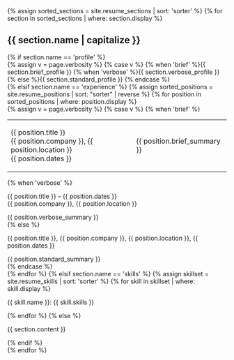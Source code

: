 <div class="{{ include.theverbosity }}">
  {% assign sorted_sections = site.resume_sections | sort: 'sorter' %}
  {% for section in sorted_sections | where: section.display %}
  <div class="{{ section.name }}">
    <h2>{{ section.name | capitalize }}</h2>
    {% if section.name == 'profile' %}
      <div class="profile">
        {% assign v = page.verbosity %}
        {% case v %}
          {% when 'brief' %}{{ section.brief_profile }}
          {% when 'verbose' %}{{ section.verbose_profile }}
          {% else %}{{ section.standard_profile }}
        {% endcase %}
      </div>
    {% elsif section.name == 'experience' %}
      {% assign sorted_positions = site.resume_positions | sort: "sorter" | reverse %}
      {% for position in sorted_positions | where: position.display %}
      <div class="position">
        {% assign v = page.verbosity %}
        {% case v %}
          {% when 'brief' %}
          <table>
          <tr>
          <td><p><span class="position-title">{{ position.title }}</span><br/><span class="position-company">{{ position.company }}</span>, <span class="position-location">{{ position.location }}</span><br/> <span class="position-dates">{{ position.dates }}</span><br/></p>
          </td>
          <td><p><span class="position-summary">{{ position.brief_summary }}</span></p></td>
          </tr>
          </table>
          {% when 'verbose' %}
          <div class="position-head">
            <p><span class="position-title">{{ position.title }}</span> &ndash; <span class="position-dates">{{ position.dates }}</span><br/>
               <span class="position-company">{{ position.company }}</span>, <span class="position-location">{{ position.location }}</span></p>
          </div>
          <div class="position-summary">
            {{ position.verbose_summary }}
          </div>
          {% else %}
          <div class="position-head">
            <p><span class="position-title">{{ position.title }}</span>, <span class="position-company">{{ position.company }}</span>, <span class="position-location">{{ position.location }}</span>, <span class="position-dates">{{ position.dates }}</span></p>
          </div>
          <div class="position-summary">
            {{ position.standard_summary }}
          </div>
        {% endcase %}
      </div>
      {% endfor %}
    {% elsif section.name == 'skills' %}
      {% assign skillset = site.resume_skills | sort: 'sorter' %}
      {% for skill in skillset | where: skill.display %}
      <div class="skills">
        <p><span class="skill-name">{{ skill.name }}</span>: <span class="skill-skills">{{ skill.skills }}</span></p>
      </div>
      {% endfor %}
    {% else %}
      <div class="{{ section.name }}">
        <p class="{{ section.name }}">{{ section.content }}</p>
      </div>
    {% endif %}
  </div>
  {% endfor %}
</div>
